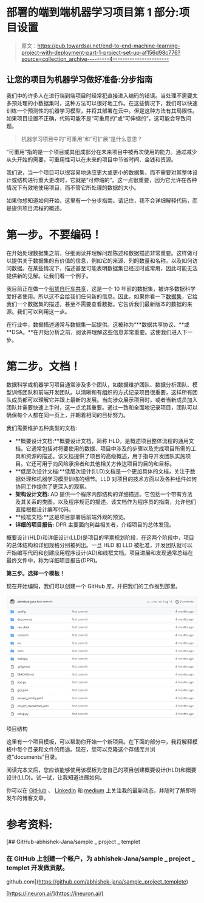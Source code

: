 # 部署的端到端机器学习项目第 1 部分:项目设置

> 原文：<https://pub.towardsai.net/end-to-end-machine-learning-project-with-deployment-part-1-project-set-up-af156d98c776?source=collection_archive---------4----------------------->

## 让您的项目为机器学习做好准备:分步指南

我们中的许多人在进行端到端项目时经常犯直接进入编码的错误。当处理不需要太多预处理的小数据集时，这种方法可以很好地工作。在这些情况下，我们可以快速训练一个预测性的机器学习模型，并将其部署在云中。但是这种方法有其局限性。如果项目设置不正确，代码可能不是“可重用的”或“可伸缩的”，这可能会导致问题。

> 机器学习项目中的“可重用”和“可扩展”是什么意思？

“可重用”指的是一个项目或其组成部分在未来项目中被再次使用的能力。通过减少从头开始的需要，可重用性可以在未来的项目中节省时间、金钱和资源。

我们说，当一个项目可以很容易地适应更大或更小的数据集，而不需要对其整体设计或结构进行重大更改时，它就是“可伸缩的”。这一点很重要，因为它允许在各种情况下有效地使用项目，而不管它所处理的数据的大小。

如果你想知道如何开始，这里有一个分步指南。请记住，我不会详细解释代码，而是提供项目流程的概述。

# **第一步。不要编码！**

在开始处理数据集之前，仔细阅读并理解问题陈述和数据描述非常重要。这样做可以提供关于数据集的有价值的信息，例如它的来源、列的数量和名称，以及如何访问数据。在某些情况下，描述甚至可能表明数据集已经过时或常用，因此可能无法提供新的见解。让我们看一个例子。

我目前正在做一个[租赁自行车共享](https://github.com/abhishek-jana/rental_bike_share)，这是一个 10 年前的数据集，被许多数据科学爱好者使用。所以这不会给我们任何新的信息。因此，如果你看一下[数据集](https://archive.ics.uci.edu/ml/datasets/bike+sharing+dataset)，它给我们一个数据集的描述，甚至不需要查看数据。它告诉我们最新版本的数据的来源。我们可以利用这一点。

在行业中，数据描述通常与数据集一起提供。这被称为“**数据共享协议、**或 **DSA。**在开始分析之前，阅读并理解这些信息非常重要。这使我们进入下一步。

# 第二步。文档！

数据科学或机器学习项目通常涉及多个团队，如数据维护团队、数据分析团队、模型训练团队和前端开发团队。以清晰和有组织的方式记录项目很重要，这样所有团队成员都可以理解它并跟上最新的发展。当向涉众展示项目时，或者当新成员加入团队并需要快速上手时，这一点尤其重要。通过一致和全面地记录项目，团队可以确保每个人都在同一页上，并朝着相同的目标努力。

我们需要维护五种类型的文档:

*   **概要设计文档:**概要设计文档，简称 HLD，是概述项目整体流程的通用文档。它通常包括对将要使用的数据、项目中涉及的步骤以及完成项目所需的工具和资源的描述。该文档提供了项目的高级概述，用于指导开发团队实施项目。它还可用于向风险承担者和其他相关方传达项目的目的和目标。
*   **低层次设计文档:**低层次设计(LLD)文档是一个更加具体的文档，关注于数据处理和机器学习模型训练的细节。LLD 对项目的技术方面以及各种组件如何协同工作提供了更深入的观察。
*   **架构设计文档:** AD 提供一个程序内部结构的详细描述。它包括一个带有方法及其关系的类图，以及程序规范的描述。该文档作为程序员的指南，允许他们直接根据设计编写代码。
*   **线框文档:**这是项目部署后前端外观的预览。
*   **详细的项目报告:** DPR 主要面向利益相关者，介绍项目的总体发现。

概要设计(HLD)和详细设计(LLD)是项目的早期规划阶段，在这两个阶段中，项目的总体结构和详细规格分别被列出。一旦 HLD 和 LLD 被批准，开发团队就可以开始编写代码和创建应用程序设计(AD)和线框文档。项目进展和发现通常总结在最终文件中，称为详细项目报告(DPR)。

**第三步。选择一个模板！**

现在开始编码，我们可以创建一个 GitHub 库，并把我们的工作推到那里。

![](img/5e1c3983c54c4f4eb6cc6bbfa23b0edc.png)

项目结构

这里有一个项目模板，可以帮助你开始一个新项目。在下面的部分中，我将解释模板中每个目录和文件的用途。现在，您可以克隆这个存储库并浏览“documents”目录。

阅读完本文后，您应该能够使用该模板为您自己的项目创建概要设计(HLD)和概要设计(LLD)。试一试，让我知道进展如何。

你可以在 [GitHub](https://github.com/abhishek-jana) 、 [LinkedIn](https://www.linkedin.com/in/ajana-1992/) 和 [medium](https://abhijana.medium.com/) 上关注我的最新动态，并随时了解即将发布的博客文章。

# 参考资料:

[](https://github.com/abhishek-jana/sample_project_templete) [## GitHub-abhishek-Jana/sample _ project _ templet

### 在 GitHub 上创建一个帐户，为 abhishek-Jana/sample _ project _ templet 开发做贡献。

github.com](https://github.com/abhishek-jana/sample_project_templete) 

[https://ineuron.ai/](https://ineuron.ai/)